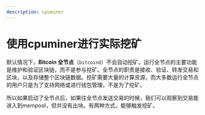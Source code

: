 ```yaml
---
description: cpuminer
---
```


# 使用cpuminer进行实际挖矿

默认情况下，**Bitcoin 全节点**（`bitcoind`）不会自动挖矿。运行全节点的主要功能是维护和验证区块链，而不是参与挖矿。全节点的职责是接收、验证、转发交易和区块，以及存储整个区块链数据。挖矿需要大量的计算资源，而大多数运行全节点的用户只是为了支持网络或进行钱包管理，不是为了挖矿。

所以如果启动了全节点后，如果往全节点发送交易的时候，我们可以观察到交易能进入到mempool，但并没有出块。有两种方式，能够触发挖矿。
